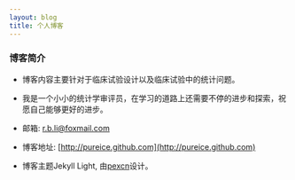 ```yaml
---
layout: blog
title: 个人博客
---
```


### 博客简介

- 博客内容主要针对于临床试验设计以及临床试验中的统计问题。

- 我是一个小小的统计学审评员，在学习的道路上还需要不停的进步和探索，祝愿自己能够更好的进步。

- 邮箱: r.b.li@foxmail.com

- 博客地址: [http://pureice.github.com](http://pureice.github.com)

- 博客主题Jekyll Light, 由[pexcn](https://github.com/pexcn/Jekyll-Light)设计。
